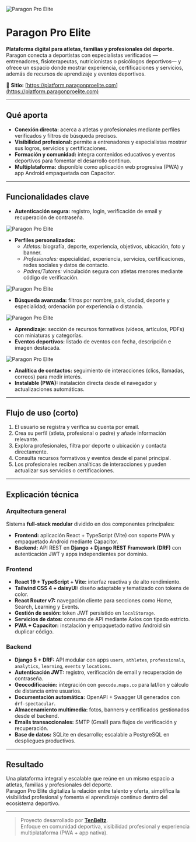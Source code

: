 ![Paragon Pro Elite](/projects/paragon.png)

# Paragon Pro Elite

**Plataforma digital para atletas, familias y profesionales del deporte.**  
Paragon conecta a deportistas con especialistas verificados —entrenadores, fisioterapeutas, nutricionistas o psicólogos deportivos— y ofrece un espacio donde mostrar experiencia, certificaciones y servicios, además de recursos de aprendizaje y eventos deportivos.

🔗 **Sitio:** [https://platform.paragonproelite.com](https://platform.paragonproelite.com)

---

## Qué aporta
- **Conexión directa:** acerca a atletas y profesionales mediante perfiles verificados y filtros de búsqueda precisos. 
- **Visibilidad profesional:** permite a entrenadores y especialistas mostrar sus logros, servicios y certificaciones.  
- **Formación y comunidad:** integra contenidos educativos y eventos deportivos para fomentar el desarrollo continuo.  
- **Multiplataforma:** disponible como aplicación web progresiva (PWA) y app Android empaquetada con Capacitor.  

---

## Funcionalidades clave
- **Autenticación segura:** registro, login, verificación de email y recuperación de contraseña.

![Paragon Pro Elite](/projects/paragon-login.png)

- **Perfiles personalizados:**
  - *Atletas:* biografía, deporte, experiencia, objetivos, ubicación, foto y banner.  
  - *Profesionales:* especialidad, experiencia, servicios, certificaciones, redes sociales y datos de contacto.  
  - *Padres/Tutores:* vinculación segura con atletas menores mediante código de verificación.  
  
![Paragon Pro Elite](/projects/paragon-profile.png)

- **Búsqueda avanzada:** filtros por nombre, país, ciudad, deporte y especialidad; ordenación por experiencia o distancia.  
  
![Paragon Pro Elite](/projects/paragon-search.png)

- **Aprendizaje:** sección de recursos formativos (vídeos, artículos, PDFs) con miniaturas y categorías.  
- **Eventos deportivos:** listado de eventos con fecha, descripción e imagen destacada.  
  
![Paragon Pro Elite](/projects/paragon-events.png)

- **Analítica de contactos:** seguimiento de interacciones (clics, llamadas, correos) para medir interés.  
- **Instalable (PWA):** instalación directa desde el navegador y actualizaciones automáticas.  

---

## Flujo de uso (corto)
1. El usuario se registra y verifica su cuenta por email.  
2. Crea su perfil (atleta, profesional o padre) y añade información relevante.  
3. Explora profesionales, filtra por deporte o ubicación y contacta directamente.  
4. Consulta recursos formativos y eventos desde el panel principal.  
5. Los profesionales reciben analíticas de interacciones y pueden actualizar sus servicios o certificaciones.  

---

## Explicación técnica

### Arquitectura general
Sistema **full-stack modular** dividido en dos componentes principales:
- **Frontend:** aplicación React + TypeScript (Vite) con soporte PWA y empaquetado Android mediante Capacitor.  
- **Backend:** API REST en **Django + Django REST Framework (DRF)** con autenticación JWT y apps independientes por dominio.  

### Frontend
- **React 19 + TypeScript + Vite:** interfaz reactiva y de alto rendimiento.  
- **Tailwind CSS 4 + daisyUI:** diseño adaptable y tematizado con tokens de color.  
- **React Router v7:** navegación cliente para secciones como Home, Search, Learning y Events.  
- **Gestión de sesión:** token JWT persistido en `localStorage`.  
- **Servicios de datos:** consumo de API mediante Axios con tipado estricto.  
- **PWA + Capacitor:** instalación y empaquetado nativo Android sin duplicar código.  

### Backend
- **Django 5 + DRF:** API modular con apps `users`, `athletes`, `professionals`, `analytics`, `learning`, `events` y `locations`.  
- **Autenticación JWT:** registro, verificación de email y recuperación de contraseña.  
- **Geocodificación:** integración con `geocode.maps.co` para lat/lon y cálculo de distancia entre usuarios.  
- **Documentación automática:** OpenAPI + Swagger UI generados con `drf-spectacular`.  
- **Almacenamiento multimedia:** fotos, banners y certificados gestionados desde el backend.  
- **Emails transaccionales:** SMTP (Gmail) para flujos de verificación y recuperación.  
- **Base de datos:** SQLite en desarrollo; escalable a PostgreSQL en despliegues productivos.  

---

## Resultado
Una plataforma integral y escalable que reúne en un mismo espacio a atletas, familias y profesionales del deporte.  
Paragon Pro Elite digitaliza la relación entre talento y oferta, simplifica la visibilidad profesional y fomenta el aprendizaje continuo dentro del ecosistema deportivo.

---

> Proyecto desarrollado por **[TenBeltz](https://tenbeltz.com)**.  
> Enfoque en comunidad deportiva, visibilidad profesional y experiencia multiplataforma (PWA + app nativa).